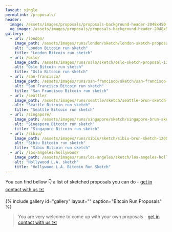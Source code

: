 ```yaml
---
layout: single
permalink: /proposals/
header:
  image: /assets/images/proposals/proposals-background-header-2048x450.jpeg
  og_image: /assets/images/proposals/proposals-background-header-2048x900.png
gallery:
  - url: /london/
    image_path: /assets/images/runs/london/sketch/london-sketch-proposal-1200x900.png
    alt: "London Bitcoin run sketch"
    title: "London Bitcoin run sketch"
  - url: /oslo/
    image_path: /assets/images/runs/oslo/sketch/oslo-sketch-proposal-1200x900.png
    alt: "Oslo Bitcoin run sketch"
    title: "Oslo Bitcoin run sketch"
  - url: /san-francisco/
    image_path: /assets/images/runs/san-francisco/sketch/san-francisco-brun-sketch-1200x900.jpeg
    alt: "San Francisco Bitcoin run sketch"
    title: "San Francisco Bitcoin run sketch"
  - url: /seattle/
    image_path: /assets/images/runs/seattle/sketch/seattle-brun-sketch-1200x900.png
    alt: "Seattle Bitcoin run sketch"
    title: "Seattle Bitcoin run sketch"
  - url: /singapore/
    image_path: /assets/images/runs/singapore/sketch/singapore-brun-sketch-1200x900.png
    alt: "Singapore Bitcoin run sketch"
    title: "Singapore Bitcoin run sketch"
  - url: /sibiu/
    image_path: /assets/images/runs/sibiu/sketch/sibiu-brun-sketch-1200x900.png
    alt: "Sibiu Bitcoin run sketch"
    title: "Sibiu Bitcoin run sketch"
  - url: /los-angeles/hollywood/
    image_path: /assets/images/runs/los-angeles/sketch/los-angeles-hollywood-1200x1058.jpeg
    alt: "Hollywood L.A. sketch"
    title: "Hollywood L.A. Bitcoin Run Sketch"
---
```


You can find bellow 👇 a list of sketched proposals you can do - [get in contact with us ✉️](mailto:bitcoinruns@protonmail.com)

{% include gallery id="gallery" layout="" caption="₿itcoin Run Proposals" %}

> You are very welcome to come up with your own proposals - [get in contact with us ✉️](mailto:bitcoinruns@protonmail.com)